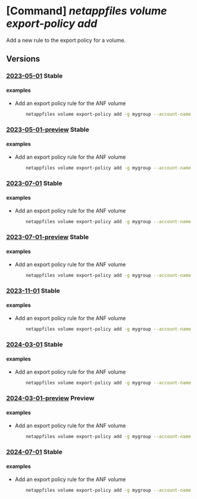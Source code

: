 # [Command] _netappfiles volume export-policy add_

Add a new rule to the export policy for a volume.

## Versions

### [2023-05-01](/Resources/mgmt-plane/L3N1YnNjcmlwdGlvbnMve30vcmVzb3VyY2Vncm91cHMve30vcHJvdmlkZXJzL21pY3Jvc29mdC5uZXRhcHAvbmV0YXBwYWNjb3VudHMve30vY2FwYWNpdHlwb29scy97fS92b2x1bWVzL3t9/2023-05-01.xml) **Stable**

<!-- mgmt-plane /subscriptions/{}/resourcegroups/{}/providers/microsoft.netapp/netappaccounts/{}/capacitypools/{}/volumes/{} 2023-05-01 properties.exportPolicy.rules[] -->

#### examples

- Add an export policy rule for the ANF volume
    ```bash
        netappfiles volume export-policy add -g mygroup --account-name myaccname --pool-name mypoolname --name myvolname --allowed-clients "1.2.3.0/24" --rule-index 2 --unix-read-only true --unix-read-write false --cifs false --nfsv3 true --nfsv41 false
    ```

### [2023-05-01-preview](/Resources/mgmt-plane/L3N1YnNjcmlwdGlvbnMve30vcmVzb3VyY2Vncm91cHMve30vcHJvdmlkZXJzL21pY3Jvc29mdC5uZXRhcHAvbmV0YXBwYWNjb3VudHMve30vY2FwYWNpdHlwb29scy97fS92b2x1bWVzL3t9/2023-05-01-preview.xml) **Stable**

<!-- mgmt-plane /subscriptions/{}/resourcegroups/{}/providers/microsoft.netapp/netappaccounts/{}/capacitypools/{}/volumes/{} 2023-05-01-preview properties.exportPolicy.rules[] -->

#### examples

- Add an export policy rule for the ANF volume
    ```bash
        netappfiles volume export-policy add -g mygroup --account-name myaccname --pool-name mypoolname --name myvolname --allowed-clients "1.2.3.0/24" --rule-index 2 --unix-read-only true --unix-read-write false --cifs false --nfsv3 true --nfsv41 false
    ```

### [2023-07-01](/Resources/mgmt-plane/L3N1YnNjcmlwdGlvbnMve30vcmVzb3VyY2Vncm91cHMve30vcHJvdmlkZXJzL21pY3Jvc29mdC5uZXRhcHAvbmV0YXBwYWNjb3VudHMve30vY2FwYWNpdHlwb29scy97fS92b2x1bWVzL3t9/2023-07-01.xml) **Stable**

<!-- mgmt-plane /subscriptions/{}/resourcegroups/{}/providers/microsoft.netapp/netappaccounts/{}/capacitypools/{}/volumes/{} 2023-07-01 properties.exportPolicy.rules[] -->

#### examples

- Add an export policy rule for the ANF volume
    ```bash
        netappfiles volume export-policy add -g mygroup --account-name myaccname --pool-name mypoolname --name myvolname --allowed-clients "1.2.3.0/24" --rule-index 2 --unix-read-only true --unix-read-write false --cifs false --nfsv3 true --nfsv41 false
    ```

### [2023-07-01-preview](/Resources/mgmt-plane/L3N1YnNjcmlwdGlvbnMve30vcmVzb3VyY2Vncm91cHMve30vcHJvdmlkZXJzL21pY3Jvc29mdC5uZXRhcHAvbmV0YXBwYWNjb3VudHMve30vY2FwYWNpdHlwb29scy97fS92b2x1bWVzL3t9/2023-07-01-preview.xml) **Stable**

<!-- mgmt-plane /subscriptions/{}/resourcegroups/{}/providers/microsoft.netapp/netappaccounts/{}/capacitypools/{}/volumes/{} 2023-07-01-preview properties.exportPolicy.rules[] -->

#### examples

- Add an export policy rule for the ANF volume
    ```bash
        netappfiles volume export-policy add -g mygroup --account-name myaccname --pool-name mypoolname --name myvolname --allowed-clients "1.2.3.0/24" --rule-index 2 --unix-read-only true --unix-read-write false --cifs false --nfsv3 true --nfsv41 false
    ```

### [2023-11-01](/Resources/mgmt-plane/L3N1YnNjcmlwdGlvbnMve30vcmVzb3VyY2Vncm91cHMve30vcHJvdmlkZXJzL21pY3Jvc29mdC5uZXRhcHAvbmV0YXBwYWNjb3VudHMve30vY2FwYWNpdHlwb29scy97fS92b2x1bWVzL3t9/2023-11-01.xml) **Stable**

<!-- mgmt-plane /subscriptions/{}/resourcegroups/{}/providers/microsoft.netapp/netappaccounts/{}/capacitypools/{}/volumes/{} 2023-11-01 properties.exportPolicy.rules[] -->

#### examples

- Add an export policy rule for the ANF volume
    ```bash
        netappfiles volume export-policy add -g mygroup --account-name myaccname --pool-name mypoolname --name myvolname --allowed-clients "1.2.3.0/24" --rule-index 2 --unix-read-only true --unix-read-write false --cifs false --nfsv3 true --nfsv41 false
    ```

### [2024-03-01](/Resources/mgmt-plane/L3N1YnNjcmlwdGlvbnMve30vcmVzb3VyY2Vncm91cHMve30vcHJvdmlkZXJzL21pY3Jvc29mdC5uZXRhcHAvbmV0YXBwYWNjb3VudHMve30vY2FwYWNpdHlwb29scy97fS92b2x1bWVzL3t9/2024-03-01.xml) **Stable**

<!-- mgmt-plane /subscriptions/{}/resourcegroups/{}/providers/microsoft.netapp/netappaccounts/{}/capacitypools/{}/volumes/{} 2024-03-01 properties.exportPolicy.rules[] -->

#### examples

- Add an export policy rule for the ANF volume
    ```bash
        netappfiles volume export-policy add -g mygroup --account-name myaccname --pool-name mypoolname --name myvolname --allowed-clients "1.2.3.0/24" --rule-index 2 --unix-read-only true --unix-read-write false --cifs false --nfsv3 true --nfsv41 false
    ```

### [2024-03-01-preview](/Resources/mgmt-plane/L3N1YnNjcmlwdGlvbnMve30vcmVzb3VyY2Vncm91cHMve30vcHJvdmlkZXJzL21pY3Jvc29mdC5uZXRhcHAvbmV0YXBwYWNjb3VudHMve30vY2FwYWNpdHlwb29scy97fS92b2x1bWVzL3t9/2024-03-01-preview.xml) **Preview**

<!-- mgmt-plane /subscriptions/{}/resourcegroups/{}/providers/microsoft.netapp/netappaccounts/{}/capacitypools/{}/volumes/{} 2024-03-01-preview properties.exportPolicy.rules[] -->

#### examples

- Add an export policy rule for the ANF volume
    ```bash
        netappfiles volume export-policy add -g mygroup --account-name myaccname --pool-name mypoolname --name myvolname --allowed-clients "1.2.3.0/24" --rule-index 2 --unix-read-only true --unix-read-write false --cifs false --nfsv3 true --nfsv41 false
    ```

### [2024-07-01](/Resources/mgmt-plane/L3N1YnNjcmlwdGlvbnMve30vcmVzb3VyY2Vncm91cHMve30vcHJvdmlkZXJzL21pY3Jvc29mdC5uZXRhcHAvbmV0YXBwYWNjb3VudHMve30vY2FwYWNpdHlwb29scy97fS92b2x1bWVzL3t9/2024-07-01.xml) **Stable**

<!-- mgmt-plane /subscriptions/{}/resourcegroups/{}/providers/microsoft.netapp/netappaccounts/{}/capacitypools/{}/volumes/{} 2024-07-01 properties.exportPolicy.rules[] -->

#### examples

- Add an export policy rule for the ANF volume
    ```bash
        netappfiles volume export-policy add -g mygroup --account-name myaccname --pool-name mypoolname --name myvolname --allowed-clients "1.2.3.0/24" --rule-index 2 --unix-read-only true --unix-read-write false --cifs false --nfsv3 true --nfsv41 false
    ```
